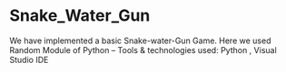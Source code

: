 # Snake_Water_Gun
We have implemented a basic Snake-water-Gun Game. Here we used Random Module of Python
– Tools & technologies used: Python , Visual Studio IDE
